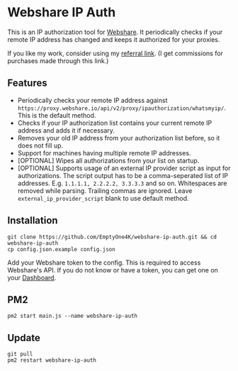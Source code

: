 # Webshare IP Auth

This is an IP authorization tool for [Webshare](https://webshare.io). It periodically checks if your remote IP address has changed and keeps it authorized for your proxies.

If you like my work, consider using my [referral link](https://www.webshare.io/?referral_code=8vkbotf1wf3v).
(I get commissions for purchases made through this link.)

## Features

- Periodically checks your remote IP address against `https://proxy.webshare.io/api/v2/proxy/ipauthorization/whatsmyip/`. This is the default method.
- Checks if your IP authorization list contains your current remote IP address and adds it if necessary.
- Removes your old IP address from your authorization list before, so it does not fill up.
- Support for machines having multiple remote IP addresses.
- [OPTIONAL] Wipes all authorizations from your list on startup.
- [OPTIONAL] Supports usage of an external IP provider script as input for authorizations. The script output has to be a comma-seperated list of IP addresses. E.g. `1.1.1.1, 2.2.2.2, 3.3.3.3` and so on. Whitespaces are removed while parsing. Trailing commas are ignored. Leave `external_ip_provider_script` blank to use default method.

## Installation
```shell
git clone https://github.com/EmptyOne4K/webshare-ip-auth.git && cd webshare-ip-auth
cp config.json.example config.json
```

Add your Webshare token to the config. This is required to access Webshare's API.
If you do not know or have a token, you can get one on your [Dashboard](https://proxy2.webshare.io/userapi/keys).

## PM2
```shell
pm2 start main.js --name webshare-ip-auth
```

## Update
```shell
git pull
pm2 restart webshare-ip-auth
```